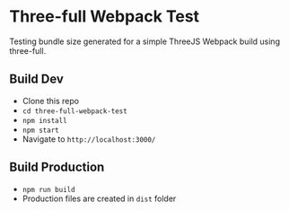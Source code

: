 # Three-full Webpack Test

Testing bundle size generated for a simple ThreeJS Webpack build using three-full.

## Build Dev

- Clone this repo
- `cd three-full-webpack-test`
- `npm install`
- `npm start`
- Navigate to `http://localhost:3000/`

## Build Production

- `npm run build`
- Production files are created in `dist` folder
